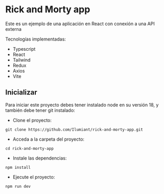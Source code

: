 # Rick and Morty app

Este es un ejemplo de una aplicación en React con conexión a una API externa

Tecnologías implementadas:

- Typescript
- React
- Tailwind
- Redux
- Axios
- Vite

## Inicializar

Para iniciar este proyecto debes tener instalado node en su versión 18, y también debe tener git instalado:

- Clone el proyecto:

```
git clone https://github.com/Ilumiant/rick-and-morty-app.git
```

- Acceda a la carpeta del proyecto:

```
cd rick-and-morty-app
```

- Instale las dependencias:

```
npm install
```

- Ejecute el proyecto:

```
npm run dev
```
